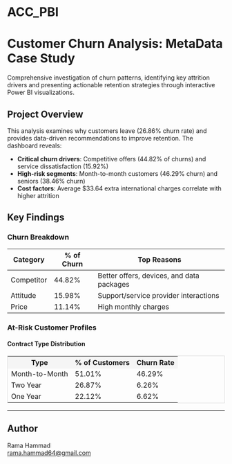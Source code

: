 # ACC_PBI

# Customer Churn Analysis: MetaData Case Study

Comprehensive investigation of churn patterns, identifying key attrition drivers and presenting actionable retention strategies through interactive Power BI visualizations.

## Project Overview
This analysis examines why customers leave (26.86% churn rate) and provides data-driven recommendations to improve retention. The dashboard reveals:

- **Critical churn drivers**: Competitive offers (44.82% of churns) and service dissatisfaction (15.92%)
- **High-risk segments**: Month-to-month customers (46.29% churn) and seniors (38.46% churn)
- **Cost factors**: Average $33.64 extra international charges correlate with higher attrition

## Key Findings

### Churn Breakdown
| Category | % of Churn | Top Reasons |
|----------|------------|-------------|
| Competitor | 44.82% | Better offers, devices, and data packages |
| Attitude | 15.98% | Support/service provider interactions |
| Price | 11.14% | High monthly charges |

### At-Risk Customer Profiles
<div style="width:100%">
  <h4>Contract Type Distribution</h4>
  <table style="width:100%;border:1px solid #ddd">
    <tr style="background:#f5f5f5">
      <th>Type</th>
      <th>% of Customers</th>
      <th>Churn Rate</th>
    </tr>
    <tr>
      <td>Month-to-Month</td>
      <td>51.01%</td>
      <td>46.29%</td>
    </tr>
    <tr>
      <td>Two Year</td>
      <td>26.87%</td>
      <td>6.26%</td>
    </tr>
    <tr>
      <td>One Year</td>
      <td>22.12%</td>
      <td>6.62%</td>
    </tr>
  </table>
</div>

---

## **Author**
Rama Hammad  
rama.hammad64@gmail.com
